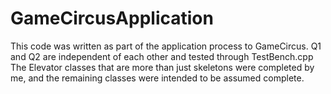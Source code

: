 # GameCircusApplication

This code was written as part of the application process to GameCircus.
Q1 and Q2 are independent of each other and tested through TestBench.cpp
The Elevator classes that are more than just skeletons were completed by me,
and the remaining classes were intended to be assumed complete.
